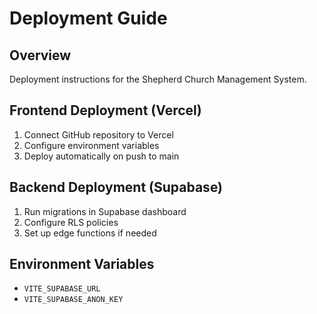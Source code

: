 # Deployment Guide

## Overview
Deployment instructions for the Shepherd Church Management System.

## Frontend Deployment (Vercel)
1. Connect GitHub repository to Vercel
2. Configure environment variables
3. Deploy automatically on push to main

## Backend Deployment (Supabase)
1. Run migrations in Supabase dashboard
2. Configure RLS policies
3. Set up edge functions if needed

## Environment Variables
- `VITE_SUPABASE_URL`
- `VITE_SUPABASE_ANON_KEY`